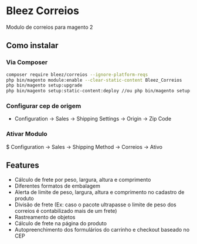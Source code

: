# Bleez Correios

Modulo de correios para magento 2

## Como instalar

### Via Composer

```sh
composer require bleez/correios --ignore-platform-reqs
php bin/magento module:enable --clear-static-content Bleez_Correios
php bin/magento setup:upgrade
php bin/magento setup:static-content:deploy //ou php bin/magento setup:static-content:deploy pt_BR
```

### Configurar cep de origem

* Configuration -> Sales -> Shipping Settings -> Origin -> Zip Code

### Ativar Modulo

$ Configuration -> Sales -> Shipping Method -> Correios -> Ativo

## Features

* Cálculo de frete por peso, largura, altura e comprimento
* Diferentes formatos de embalagem
* Alerta de limite de peso, largura, altura e comprimento no cadastro de produto
* Divisão de frete (Ex: caso o pacote ultrapasse o limite de peso dos correios é contabilizado mais de um frete)
* Rastreamento de objetos
* Cálculo de frete na página do produto
* Autopreenchimento dos formulários do carrinho e checkout baseado no CEP
